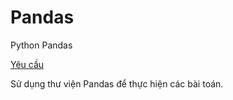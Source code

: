 # Pandas
Python Pandas

[Yêu cầu](https://drive.google.com/open?id=1K_r0OE5ZNsqH26H-W4hrFiFir4W5lyXb)

Sử dụng thư viện Pandas để thực hiện các bài toán.
